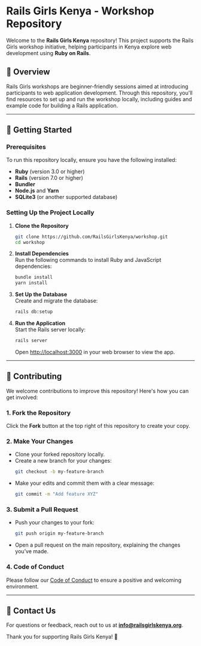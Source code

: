 # Rails Girls Kenya - Workshop Repository

Welcome to the **Rails Girls Kenya** repository! This project supports the Rails Girls workshop initiative, helping participants in Kenya explore web development using **Ruby on Rails**.

## 🌟 Overview

Rails Girls workshops are beginner-friendly sessions aimed at introducing participants to web application development. Through this repository, you'll find resources to set up and run the workshop locally, including guides and example code for building a Rails application.

---

## 🚀 Getting Started

### Prerequisites
To run this repository locally, ensure you have the following installed:
- **Ruby** (version 3.0 or higher)
- **Rails** (version 7.0 or higher)
- **Bundler**
- **Node.js** and **Yarn**
- **SQLite3** (or another supported database)

### Setting Up the Project Locally

1. **Clone the Repository**  
   ```bash
   git clone https://github.com/RailsGirlsKenya/workshop.git
   cd workshop
   ```

2. **Install Dependencies**  
   Run the following commands to install Ruby and JavaScript dependencies:  
   ```bash
   bundle install
   yarn install
   ```

3. **Set Up the Database**  
   Create and migrate the database:  
   ```bash
   rails db:setup
   ```

4. **Run the Application**  
   Start the Rails server locally:  
   ```bash
   rails server
   ```
   Open [http://localhost:3000](http://localhost:3000) in your web browser to view the app.

---

## 🌱 Contributing

We welcome contributions to improve this repository! Here's how you can get involved:

### 1. Fork the Repository
Click the **Fork** button at the top right of this repository to create your copy.

### 2. Make Your Changes
- Clone your forked repository locally.
- Create a new branch for your changes:  
  ```bash
  git checkout -b my-feature-branch
  ```
- Make your edits and commit them with a clear message:  
  ```bash
  git commit -m "Add feature XYZ"
  ```

### 3. Submit a Pull Request
- Push your changes to your fork:  
  ```bash
  git push origin my-feature-branch
  ```
- Open a pull request on the main repository, explaining the changes you’ve made.

### 4. Code of Conduct
Please follow our [Code of Conduct](./CODE_OF_CONDUCT.md) to ensure a positive and welcoming environment.

---

## 📧 Contact Us

For questions or feedback, reach out to us at **info@railsgirlskenya.org**.  

Thank you for supporting Rails Girls Kenya! 🎉